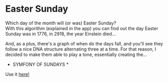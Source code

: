 # Easter Sunday

Which day of the month will (or was) Easter Sunday?  
With this algorithm (explained in the app) you can find out the day Easter Sunday was in 1776, in 2918, the year Einstein died...

And, as a plus, there's a graph of when do the days fall, and you'll see they follow a nice DNA structure alternating three at a time.
For that reason, I decided to make them able to play a tone, essentially creating the...
* SYMFONY OF SUNDAYS *

Use it <a href="https://nicojones.github.io/easter/index.html" target="_blank">here!</a>
